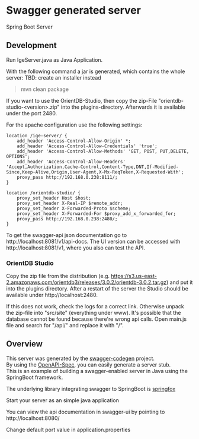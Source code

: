 # Swagger generated server

Spring Boot Server

## Development

Run IgeServer.java as Java Application.

With the following command a jar is generated, which contains the whole server: 
TBD: create an installer instead

> mvn clean package

If you want to use the OrientDB-Studio, then copy the zip-File "orientdb-studio-\<version\>.zip" into the plugins-directory. Afterwards it is available under the port 2480.

For the apache configuration use the following settings:

```
location /ige-server/ {
    add_header 'Access-Control-Allow-Origin' *;
    add_header 'Access-Control-Allow-Credentials' 'true';
    add_header 'Access-Control-Allow-Methods' 'GET, POST, PUT,DELETE, OPTIONS';
    add_header 'Access-Control-Allow-Headers' 'Accept,Authorization,Cache-Control,Content-Type,DNT,If-Modified-Since,Keep-Alive,Origin,User-Agent,X-Mx-ReqToken,X-Requested-With';
    proxy_pass http://192.168.0.238:8111/;
}

location /orientdb-studio/ {
    proxy_set_header Host $host;
    proxy_set_header X-Real-IP $remote_addr;
    proxy_set_header X-Forwarded-Proto $scheme;
    proxy_set_header X-Forwarded-For $proxy_add_x_forwarded_for;
    proxy_pass http://192.168.0.238:2480/;
}
```

To get the swagger-api json documentation go to http://localhost:8081/v1/api-docs. The UI version can be accessed with http://localhost:8081/v1, where you also can test the API.

### OrientDB Studio

Copy the zip file from the distribution (e.g. https://s3.us-east-2.amazonaws.com/orientdb3/releases/3.0.2/orientdb-3.0.2.tar.gz) and put it into the plugins directory.
After a restart of the server the Studio should be available under http://localhost:2480.

If this does not work, check the logs for a correct link. Otherwise unpack the zip-file into "src/site" (everything under www).
It's possible that the database cannot be found because there're wrong api calls. Open main.js file and search for "/api/" and replace it with "/".

## Overview  
This server was generated by the [swagger-codegen](https://github.com/swagger-api/swagger-codegen) project.  
By using the [OpenAPI-Spec](https://github.com/swagger-api/swagger-core), you can easily generate a server stub.  
This is an example of building a swagger-enabled server in Java using the SpringBoot framework.  

The underlying library integrating swagger to SpringBoot is [springfox](https://github.com/springfox/springfox)  

Start your server as an simple java application  

You can view the api documentation in swagger-ui by pointing to  
http://localhost:8080/  

Change default port value in application.properties